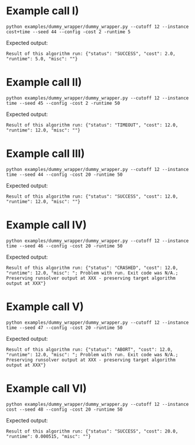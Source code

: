 # Example call I)

`python examples/dummy_wrapper/dummy_wrapper.py --cutoff 12 --instance cost+time --seed 44 --config -cost 2 -runtime 5`

Expected output:

`Result of this algorithm run: {"status": "SUCCESS", "cost": 2.0, "runtime": 5.0, "misc": ""}`

# Example call II)

`python examples/dummy_wrapper/dummy_wrapper.py --cutoff 12 --instance time --seed 45 --config -cost 2 -runtime 50`

Expected output:

`Result of this algorithm run: {"status": "TIMEOUT", "cost": 12.0, "runtime": 12.0, "misc": ""}`

# Example call III)

`python examples/dummy_wrapper/dummy_wrapper.py --cutoff 12 --instance time --seed 44 --config -cost 20 -runtime 50`

Expected output:

`Result of this algorithm run: {"status": "SUCCESS", "cost": 12.0, "runtime": 12.0, "misc": ""}`

# Example call IV)

`python examples/dummy_wrapper/dummy_wrapper.py --cutoff 12 --instance time --seed 46 --config -cost 20 -runtime 50`

Expected output:

`Result of this algorithm run: {"status": "CRASHED", "cost": 12.0, "runtime": 12.0, "misc": "; Problem with run. Exit code was N/A.; Preserving runsolver output at XXX - preserving target algorithm output at XXX"}`

# Example call V)

`python examples/dummy_wrapper/dummy_wrapper.py --cutoff 12 --instance time --seed 47 --config -cost 20 -runtime 50`

Expected output:

`Result of this algorithm run: {"status": "ABORT", "cost": 12.0, "runtime": 12.0, "misc": "; Problem with run. Exit code was N/A.; Preserving runsolver output at XXX - preserving target algorithm output at XXX"}`

# Example call VI)

`python examples/dummy_wrapper/dummy_wrapper.py --cutoff 12 --instance cost --seed 48 --config -cost 20 -runtime 50`

Expected output:

`Result of this algorithm run: {"status": "SUCCESS", "cost": 20.0, "runtime": 0.000515, "misc": ""}`
